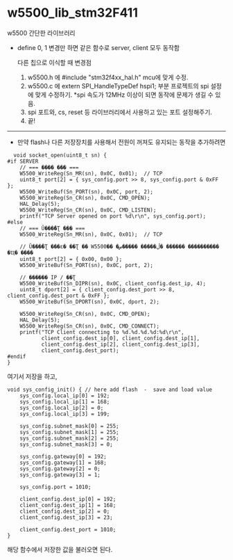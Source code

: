 # w5500_lib_stm32F411
w5500 간단한 라이브러리  
  
- define 0, 1 변경만 하면 같은 함수로 server, client 모두 동작함


  다른 칩으로 이식할 때 변경점

  1. w5500.h 에 #include "stm32f4xx_hal.h" mcu에 맞게 수정.  
  2. w5500.c 에 extern SPI_HandleTypeDef hspi1;  부분 프로젝트의 spi 설정에 맞게 수정하기. *spi 속도가 12MHz 이상이 되면 동작에 문제가 생길 수 있음.
  3. spi 포트와, cs, reset 등 라이브러리에서 사용하고 있는 포트 설정해주기.
  4. 끝!  

--------------

* 만약 flash나 다른 저장장치를 사용해서 전원이 꺼져도 유지되는 동작을 추가하려면

```
  void socket_open(uint8_t sn) {
#if SERVER
    // === ���� ��� ===
    W5500_WriteReg(Sn_MR(sn), 0x0C, 0x01);  // TCP
    uint8_t port[2] = { sys_config.port >> 8, sys_config.port & 0xFF };
    W5500_WriteBuf(Sn_PORT(sn), 0x0C, port, 2);
    W5500_WriteReg(Sn_CR(sn), 0x0C, CMD_OPEN);
    HAL_Delay(5);
    W5500_WriteReg(Sn_CR(sn), 0x0C, CMD_LISTEN);
    printf("TCP Server opened on port %d\r\n", sys_config.port);
#else
    // === Ŭ���̾�Ʈ ��� ===
    W5500_WriteReg(Sn_MR(sn), 0x0C, 0x01);  // TCP

    // Ŭ���̾�Ʈ ���ε� ��Ʈ �� W5500�� �ڵ����� �����ص� ������ ���������� �Ҵ� ����
    uint8_t port[2] = { 0x00, 0x00 };
    W5500_WriteBuf(Sn_PORT(sn), 0x0C, port, 2);

    // ������ IP / ��Ʈ
    W5500_WriteBuf(Sn_DIPR(sn), 0x0C, client_config.dest_ip, 4);
    uint8_t dport[2] = { client_config.dest_port >> 8, client_config.dest_port & 0xFF };
    W5500_WriteBuf(Sn_DPORT(sn), 0x0C, dport, 2);

    W5500_WriteReg(Sn_CR(sn), 0x0C, CMD_OPEN);
    HAL_Delay(5);
    W5500_WriteReg(Sn_CR(sn), 0x0C, CMD_CONNECT);
    printf("TCP Client connecting to %d.%d.%d.%d:%d\r\n",
           client_config.dest_ip[0], client_config.dest_ip[1],
           client_config.dest_ip[2], client_config.dest_ip[3],
           client_config.dest_port);
#endif
}
```
여기서 저장을 하고, 

```
void sys_config_init() { // here add flash  -  save and load value
    sys_config.local_ip[0] = 192;
    sys_config.local_ip[1] = 168;
    sys_config.local_ip[2] = 0;
    sys_config.local_ip[3] = 199;

    sys_config.subnet_mask[0] = 255;
    sys_config.subnet_mask[1] = 255;
    sys_config.subnet_mask[2] = 255;
    sys_config.subnet_mask[3] = 0;

    sys_config.gateway[0] = 192;
    sys_config.gateway[1] = 168;
    sys_config.gateway[2] = 0;
    sys_config.gateway[3] = 1;

    sys_config.port = 1010;
	
    client_config.dest_ip[0] = 192;
    client_config.dest_ip[1] = 168;
    client_config.dest_ip[2] = 0;
    client_config.dest_ip[3] = 23;

    client_config.dest_port = 1010;
}
```
해당 함수에서 저장한 값을 불러오면 된다.   
